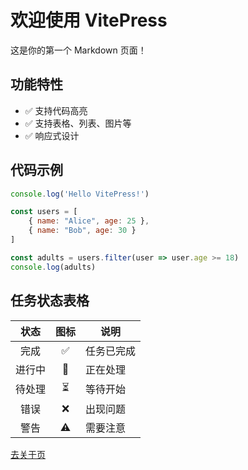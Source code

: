 # 欢迎使用 VitePress

这是你的第一个 Markdown 页面！

## 功能特性

- ✅ 支持代码高亮
- ✅ 支持表格、列表、图片等
- ✅ 响应式设计

## 代码示例

```js
console.log('Hello VitePress!')

const users = [
    { name: "Alice", age: 25 },
    { name: "Bob", age: 30 }
]

const adults = users.filter(user => user.age >= 18)
console.log(adults)
```

## 任务状态表格

| 状态 | 图标 | 说明 |
|:----:|:----:|------|
| 完成 | ✅ | 任务已完成 |
| 进行中 | 🔄 | 正在处理 |
| 待处理 | ⏳ | 等待开始 |
| 错误 | ❌ | 出现问题 |
| 警告 | ⚠️ | 需要注意 |

[去关于页](./about)